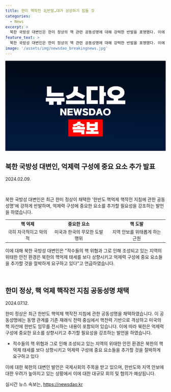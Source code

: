 ```yaml
---
title: 한미 핵작전 北반발…대가 상상하기 힘들 것
categories:
  - News
excerpt: >
  북한 국방성 대변인은 한미 정상의 핵 관련 공동성명에 대해 강력한 반발을 표명했다. 이에 대해 북한은 어떠한 방식으로 핵억제 태세를 상향하고 어떠한 요소를 억제력 구성에 추가할 지에 대한 구체적인 내용은 밝히지 않았지만, 적대 국가들을 엄중히 경고하며 대가가 상상하기 힘들 것이라고 위협했다. 또한, 이러한 상황에서 한미 정상이 한반도 핵억제 핵작전 지침 공동성명을 채택한 것으로 전해졌다.
feature_text: >
  북한 국방성 대변인은 한미 정상의 핵 관련 공동성명에 대해 강력한 반발을 표명했다. 이에 대해 북한은 어떠한 방식으로 핵억제 태세를 상향하고 어떠한 요소를 억제력 구성에 추가할 지에 대한 구체적인 내용은 밝히지 않았지만, 적대 국가들을 엄중히 경고하며 대가가 상상하기 힘들 것이라고 위협했다. 또한, 이러한 상황에서 한미 정상이 한반도 핵억제 핵작전 지침 공동성명을 채택한 것으로 전해졌다.
image: '/assets/img/newsdao_breakingnews.jpg'
---
```


<p><img src="/assets/img/newsdao_breakingnews.jpg" alt="bookingtag 속보" /></p>

<h2 data-ke-size="size26">북한 국방성 대변인, 억제력 구성에 중요 요소 추가 발표</h2>

<p data-ke-size="size16">2024.02.09.</p>

<p data-ke-size="size16">&nbsp;</p>

<p>북한 국방성 대변인은 최근 한미 정상이 채택한 '한반도 핵억제 핵작전 지침에 관한 공동성명'에 강하게 반발하며, 억제력 구성에 중요한 요소를 추가할 필요성을 강조하는 발언을 하였습니다.</p>

<table>
    <tr>
        <td style="text-align: center; height: 17px;"><b>핵 억제</b></td>
        <td style="text-align: center; height: 17px;"><b>중요한 요소</b></td>
        <td style="text-align: center; height: 17px;"><b>핵 도발</b></td>
    </tr>
    <tr>
        <td style="text-align: center; height: 17px;">극히 자극적이고 악의적</td>
        <td style="text-align: center; height: 17px;">미국과 한국의 무모한 도발 행위</td>
        <td style="text-align: center; height: 17px;">지역 안보를 위태롭게 하는 근원</td>
    </tr>
</table>

<p>이에 대해 북한 국방성 대변인은 "적수들의 핵 위협과 그로 인해 조성되고 있는 지역의 위태한 안전 환경은 북한의 핵억제 태세를 보다 상향시키고 억제력 구성에 중요 요소들을 추가할 것을 절박하게 요구하고 있다"고 언급하였습니다.</p>

<p data-ke-size="size16">&nbsp;</p>

<h2 data-ke-size="size26">한미 정상, 핵 억제 핵작전 지침 공동성명 채택</h2>

<p data-ke-size="size16">2024.07.12.</p>

<p>한미 정상은 최근 한반도 핵억제 핵작전 지침에 관한 공동성명을 채택하였습니다. 이 공동성명에는 동맹 관계를 기존 재래식 전력 중심에서 핵전력 기반으로 격상하고 미국의 핵 자산에 한반도 임무를 전시하는 내용이 포함되어 있습니다. 이에 따라 북한은 억제력 구성에 중요한 요소를 상향시키고 추가할 필요성을 강조하는 발언을 하였습니다.</p>

<ul>
    <li>적수들의 핵 위협과 그로 인해 조성되고 있는 지역의 위태한 안전 환경은 북한의 핵억제 태세를 보다 상향시키고 억제력 구성에 중요 요소들을 추가할 것을 절박하게 요구하고 있다</li>
</ul>

<p>이에 대한 북한의 대변인 발언은 국제사회의 주목을 받고 있으며, 한반도와 지역 안보에 대한 우려가 높아지고 있는 상황에서 이에 대한 대규모 회의 및 협의가 예상됩니다.</p>
실시간 뉴스 속보는, <a href="https://newsdao.kr" rel="dofollow">https://newsdao.kr</a>


